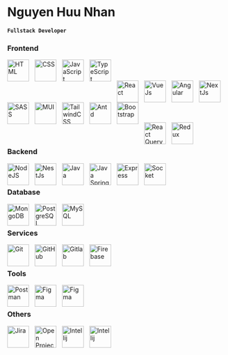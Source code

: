 # Nguyen Huu Nhan

**`Fullstack Developer`**


### Frontend

<img align="left" alt="HTML" width="50px" style="padding-right:10px;" src="https://cdn-icons-png.flaticon.com/128/174/174854.png" />
<img align="left" alt="CSS" width="50px" style="padding-right:10px;" src="https://cdn-icons-png.flaticon.com/128/732/732190.png" />
<img align="left" alt="JavaScript" width="50px" style="padding-right:10px;" src="https://cdn-icons-png.flaticon.com/128/5968/5968292.png" />
<img align="left" alt="TypeScript" width="50px" style="padding-right:10px;" src="https://cdn-icons-png.flaticon.com/128/5968/5968381.png" /> 


<br/><br/>


<img align="left" alt="React" width="50px" style="padding-right:10px;" src="https://cdn.jsdelivr.net/gh/devicons/devicon/icons/react/react-original.svg" />
<img align="left" alt="VueJs" width="50px" style="padding-right:10px;" src="https://www.vectorlogo.zone/logos/vuejs/vuejs-icon.svg" />
<img align="left" alt="Angular" width="50px" style="padding-right:10px;" src="https://www.vectorlogo.zone/logos/angular/angular-icon.svg" />
<img align="left" alt="NextJs" width="50px" style="padding-right:10px;" src="https://www.svgrepo.com/show/354113/nextjs-icon.svg" />

<br/><br/>


<img align="left" alt="SASS" width="50px" style="padding-right:10px;" src="https://cdn.jsdelivr.net/gh/devicons/devicon/icons/sass/sass-original.svg" />
<img align="left" alt="MUI" width="50px" style="padding-right:10px;" src="https://cdn.jsdelivr.net/gh/devicons/devicon/icons/materialui/materialui-original.svg" />
<img align="left" alt="TailwindCSS" width="50px" style="padding-right:10px;" src="https://www.vectorlogo.zone/logos/tailwindcss/tailwindcss-icon.svg" />
<img align="left" alt="Antd" width="50px" style="padding-right:10px;" src="https://static-00.iconduck.com/assets.00/ant-design-icon-2048x2046-dl3neb73.png" />
<img align="left" alt="Bootstrap" width="50px" style="padding-right:10px;" src="https://www.vectorlogo.zone/logos/getbootstrap/getbootstrap-icon.svg" />

<br/><br/>


<img align="left" alt="React Query" width="50px" style="padding-right:10px;" src="https://seeklogo.com/images/R/react-query-logo-1340EA4CE9-seeklogo.com.png" />
<img align="left" alt="Redux" width="50px" style="padding-right:10px;" src="https://cdn.jsdelivr.net/gh/devicons/devicon/icons/redux/redux-original.svg" />

<br/><br/>


### Backend

<img align="left" alt="NodeJS" width="50px" style="padding-right:10px;" src="https://cdn.jsdelivr.net/gh/devicons/devicon/icons/nodejs/nodejs-original.svg" />
<img align="left" alt="NestJs" width="50px" style="padding-right:10px;" src="https://www.vectorlogo.zone/logos/nestjs/nestjs-icon.svg" />
<img align="left" alt="Java" width="50px" style="padding-right:10px;" src="https://cdn-icons-png.flaticon.com/128/5433/5433712.png" /> 
<img align="left" alt="Java Spring" width="50px" style="padding-right:10px;" src="https://www.vectorlogo.zone/logos/springio/springio-icon.svg" />
<img align="left" alt="Express" width="50px" style="padding-right:10px;" src="https://cdn.jsdelivr.net/gh/devicons/devicon/icons/express/express-original.svg" />
<img align="left" alt="Socket" width="50px" style="padding-right:10px;" src="https://cdn.jsdelivr.net/gh/devicons/devicon/icons/socketio/socketio-original-wordmark.svg" /><br />

<br/>


### Database

<img align="left" alt="MongoDB" width="50px" style="padding-right:10px;" src="https://cdn.jsdelivr.net/gh/devicons/devicon/icons/mongodb/mongodb-original.svg" />
<img align="left" alt="PostgreSQL" width="50px" style="padding-right:10px;" src="https://cdn.jsdelivr.net/gh/devicons/devicon/icons/postgresql/postgresql-original.svg" />
<img align="left" alt="MySQL" width="50px" style="padding-right:10px;" src="https://cdn.jsdelivr.net/gh/devicons/devicon/icons/mysql/mysql-original-wordmark.svg" /><br />

<br/>

### Services

<img align="left" alt="Git" width="50px" style="padding-right:10px;" src="https://cdn.jsdelivr.net/gh/devicons/devicon/icons/git/git-original.svg" />
<img align="left" alt="GitHub" width="50px" style="padding-right:10px;" src="https://user-images.githubusercontent.com/67447840/220037637-cff5669e-da0e-45de-98f1-cdf5b67fff26.png" />
<img align="left" alt="Gitlab" width="50px" style="padding-right:10px;" src="https://www.vectorlogo.zone/logos/gitlab/gitlab-icon.svg" />
<img align="left" alt="Firebase" width="50px" style="padding-right:10px;" src="https://cdn.jsdelivr.net/gh/devicons/devicon/icons/firebase/firebase-plain-wordmark.svg" /><br />

<br/>

### Tools

<img align="left" alt="Postman" width="50px" style="padding-right:10px;" src="https://user-images.githubusercontent.com/67447840/220038329-e5213d83-ec34-4a82-9647-1b70ff8f2bfe.png" />
<img align="left" alt="Figma" width="50px" style="padding-right:10px;" src="https://www.vectorlogo.zone/logos/figma/figma-icon.svg" />
<img align="left" alt="Figma" width="50px" style="padding-right:10px;" src="https://upload.wikimedia.org/wikipedia/commons/thumb/e/ef/K6-logo.svg/374px-K6-logo.svg.png?20200330143628" /><br/>

<br/>

### Others
<img align="left" alt="Jira" width="50px" style="padding-right:10px;" src="https://www.vectorlogo.zone/logos/atlassian_jira/atlassian_jira-icon.svg" />
<img align="left" alt="Open Project" width="50px" style="padding-right:10px;" src="https://www.openproject.org/assets/images/press/openproject-logo-centered-blue-background-d7fcb3fb.png" />
<img align="left" alt="Intellij" width="50px" style="padding-right:10px;" src="https://upload.wikimedia.org/wikipedia/commons/thumb/9/9c/IntelliJ_IDEA_Icon.svg/2048px-IntelliJ_IDEA_Icon.svg.png" />
<img align="left" alt="Intellij" width="50px" style="padding-right:10px;" src="https://img.icons8.com/?size=256&id=9OGIyU8hrxW5&format=png" />

